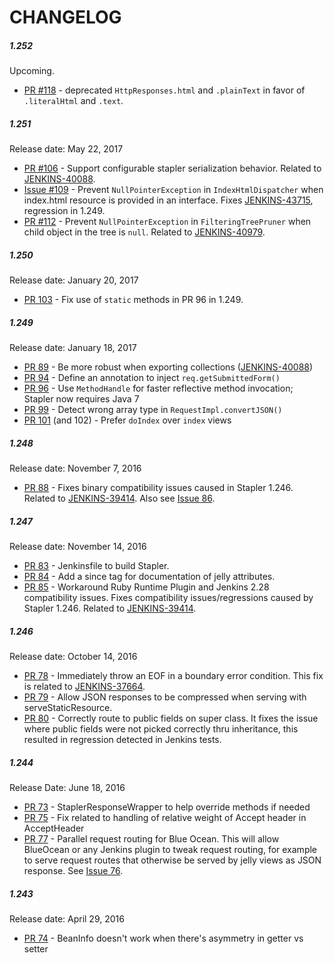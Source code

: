 CHANGELOG
===

##### 1.252
Upcoming.
* [PR #118](https://github.com/stapler/stapler/pull/118) - deprecated `HttpResponses.html` and `.plainText` in favor of `.literalHtml` and `.text`.

##### 1.251
Release date: May 22, 2017
* [PR #106](https://github.com/stapler/stapler/pull/106) -
Support configurable stapler serialization behavior.
Related to [JENKINS-40088](https://issues.jenkins-ci.org/browse/JENKINS-40088).
* [Issue #109](https://github.com/stapler/stapler/issues/109) -
Prevent `NullPointerException` in `IndexHtmlDispatcher` when index.html resource is provided in an interface.
Fixes [JENKINS-43715](https://issues.jenkins-ci.org/browse/JENKINS-43715), regression in 1.249.
* [PR #112](https://github.com/stapler/stapler/pull/112) -
Prevent `NullPointerException` in `FilteringTreePruner` when child object in the tree is `null`.
Related to [JENKINS-40979](https://issues.jenkins-ci.org/browse/JENKINS-40979).

##### 1.250
Release date: January 20, 2017
* [PR 103](https://github.com/stapler/stapler/pull/103) -
Fix use of `static` methods in PR 96 in 1.249.

##### 1.249
Release date: January 18, 2017
* [PR 89](https://github.com/stapler/stapler/pull/89) -
Be more robust when exporting collections ([JENKINS-40088](https://issues.jenkins-ci.org/browse/JENKINS-40088))
* [PR 94](https://github.com/stapler/stapler/pull/94) -
Define an annotation to inject `req.getSubmittedForm()`
* [PR 96](https://github.com/stapler/stapler/pull/96) -
Use `MethodHandle` for faster reflective method invocation; Stapler now requires Java 7
* [PR 99](https://github.com/stapler/stapler/pull/99) -
Detect wrong array type in `RequestImpl.convertJSON()`
* [PR 101](https://github.com/stapler/stapler/pull/101) (and 102) -
Prefer `doIndex` over `index` views

##### 1.248
Release date: November 7, 2016
* [PR 88](https://github.com/stapler/stapler/pull/88) - 
Fixes binary compatibility issues caused in Stapler 1.246. Related to [JENKINS-39414](https://issues.jenkins-ci.org/browse/JENKINS-39414). Also see [Issue 86](https://github.com/stapler/stapler/issues/86). 

##### 1.247
Release date: November 14, 2016
* [PR 83](https://github.com/stapler/stapler/pull/83) - 
Jenkinsfile to build Stapler.
* [PR 84](https://github.com/stapler/stapler/pull/84) - 
Add a since tag for documentation of jelly attributes.
* [PR 85](https://github.com/stapler/stapler/pull/85) - 
Workaround Ruby Runtime Plugin and Jenkins 2.28 compatibility issues. Fixes compatibility issues/regressions caused by Stapler 1.246. Related to [JENKINS-39414](https://issues.jenkins-ci.org/browse/JENKINS-39414).

##### 1.246
Release date: October 14, 2016
* [PR 78](https://github.com/stapler/stapler/pull/78) -
Immediately throw an EOF in a boundary error condition. This fix is related to [JENKINS-37664](https://issues.jenkins-ci.org/browse/JENKINS-37664).
* [PR 79](https://github.com/stapler/stapler/pull/79) -
Allow JSON responses to be compressed when serving with serveStaticResource.
* [PR 80](https://github.com/stapler/stapler/pull/80) -
Correctly route to public fields on super class. It fixes the issue where public fields were not picked correctly thru inheritance, this resulted in regression detected in Jenkins tests. 

##### 1.244
Release Date: June 18, 2016
* [PR 73](https://github.com/stapler/stapler/pull/73) - 
StaplerResponseWrapper to help override methods if needed
* [PR 75](https://github.com/stapler/stapler/pull/75) -
Fix related to handling of relative weight of Accept header in AcceptHeader
* [PR 77](https://github.com/stapler/stapler/pull/77) -
Parallel request routing for Blue Ocean. This will allow BlueOcean or any Jenkins plugin to tweak request routing, for example to serve request routes that otherwise be served by jelly views as JSON response. See [Issue 76](https://github.com/stapler/stapler/issues/76).
 
##### 1.243
Release date: April 29, 2016
* [PR 74](https://github.com/stapler/stapler/pull/74/files) - 
BeanInfo doesn't work when there's asymmetry in getter vs setter
